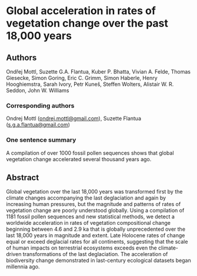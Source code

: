 # Global acceleration in rates of vegetation change over the past 18,000 years 

## Authors
Ondřej Mottl, Suzette G.A. Flantua, Kuber P. Bhatta, Vivian A. Felde, Thomas Giesecke, Simon Goring, Eric C. Grimm, Simon Haberle, Henry Hooghiemstra, Sarah Ivory, Petr Kuneš, Steffen Wolters, Alistair W. R. Seddon, John W. Williams

### Corresponding authors
Ondrej Mottl (ondrej.mottl@gmail.com), Suzette Flantua (s.g.a.flantua@gmail.com)

### One sentence summary
A compilation of over 1000 fossil pollen sequences shows that global vegetation change accelerated several thousand years ago.

## Abstract
Global vegetation over the last 18,000 years was transformed first by the climate changes accompanying the last deglaciation and again by increasing human pressures, but the magnitude and patterns of rates of vegetation change are poorly understood globally. Using a compilation of 1181 fossil pollen sequences and new statistical methods, we detect a worldwide acceleration in rates of vegetation compositional change beginning between 4.6 and 2.9 ka that is globally unprecedented over the last 18,000 years in magnitude and extent. Late Holocene rates of change equal or exceed deglacial rates for all continents, suggesting that the scale of human impacts on terrestrial ecosystems exceeds even the climate-driven transformations of the last deglaciation. The acceleration of biodiversity change demonstrated in last-century ecological datasets began millennia ago.